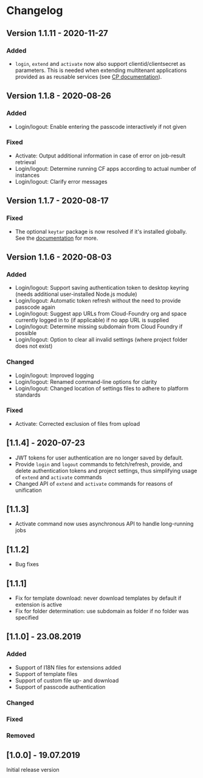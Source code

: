 # Changelog

## Version 1.1.11 - 2020-11-27

### Added

- `login`, `extend` and `activate` now also support clientid/clientsecret as parameters. This is
needed when extending multitenant applications provided as as reusable services (see [CP documentation](https://controlcenter.ondemand.com/index.html#/knowledge_center/articles/2316430f7d804820934910db736cefbf)).

## Version 1.1.8 - 2020-08-26

### Added

- Login/logout: Enable entering the passcode interactively if not given

### Fixed

- Activate: Output additional information in case of error on job-result retrieval
- Login/logout: Determine running CF apps according to actual number of instances
- Login/logout: Clarify error messages

## Version 1.1.7 - 2020-08-17

### Fixed
- The optional `keytar` package is now resolved if it's installed globally.  See the [documentation](https://cap.cloud.sap/docs/guides/extensibility#save-authentication-token-for-simplified-workflow) for more.

## Version 1.1.6 - 2020-08-03

### Added

- Login/logout: Support saving authentication token to desktop keyring (needs additional user-installed Node.js module)
- Login/logout: Automatic token refresh without the need to provide passcode again
- Login/logout: Suggest app URLs from Cloud-Foundry org and space currently logged in to (if applicable) if no app URL is supplied
- Login/logout: Determine missing subdomain from Cloud Foundry if possible
- Login/logout: Option to clear all invalid settings (where project folder does not exist)

### Changed

- Login/logout: Improved logging
- Login/logout: Renamed command-line options for clarity
- Login/logout: Changed location of settings files to adhere to platform standards

### Fixed

- Activate: Corrected exclusion of files from upload


## [1.1.4] - 2020-07-23

- JWT tokens for user authentication are no longer saved by default.
- Provide `login` and `logout` commands to fetch/refresh, provide, and delete authentication tokens and project settings,
  thus simplifying usage of `extend` and `activate` commands
- Changed API of `extend` and `activate` commands for reasons of unification


## [1.1.3]
- Activate command now uses asynchronous API to handle long-running jobs

## [1.1.2]
- Bug fixes

## [1.1.1]
- Fix for template download: never download templates by default if extension is active
- Fix for folder determination: use subdomain as folder if no folder was specified

## [1.1.0] - 23.08.2019
### Added
- Support of I18N files for extensions added
- Support of template files
- Support of custom file up- and download
- Support of passcode authentication
### Changed
### Fixed
### Removed

## [1.0.0] - 19.07.2019
Initial release version
